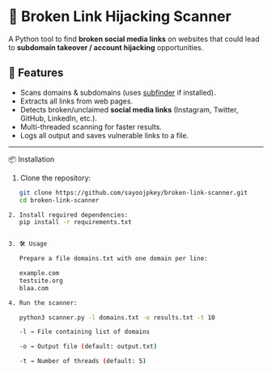 # 🔎 Broken Link Hijacking Scanner

A Python tool to find **broken social media links** on websites that could lead to **subdomain takeover / account hijacking** opportunities.

## 🚀 Features
- Scans domains & subdomains (uses [subfinder](https://github.com/projectdiscovery/subfinder) if installed).
- Extracts all links from web pages.
- Detects broken/unclaimed **social media links** (Instagram, Twitter, GitHub, LinkedIn, etc.).
- Multi-threaded scanning for faster results.
- Logs all output and saves vulnerable links to a file.

---

📦 Installation

1. Clone the repository:
```bash
   git clone https://github.com/sayoojpkey/broken-link-scanner.git
   cd broken-link-scanner

2. Install required dependencies:
   pip install -r requirements.txt


3. 🛠️ Usage

   Prepare a file domains.txt with one domain per line:

   example.com
   testsite.org
   blaa.com

4. Run the scanner:

   python3 scanner.py -l domains.txt -o results.txt -t 10

   -l → File containing list of domains

   -o → Output file (default: output.txt)

   -t → Number of threads (default: 5)
